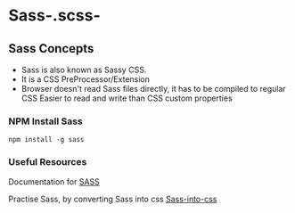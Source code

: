 # Sass-.scss-
<h2> Sass Concepts </h2>
<ul>
  <li> Sass is also known as Sassy CSS.</li>
   <li> It is a CSS PreProcessor/Extension </li>
   <li> Browser doesn't read Sass files directly, it has to be compiled to regular CSS
     Easier to read and write than CSS custom properties </li>

</ul>
<h3>NPM Install Sass</h3>

`npm install -g sass`
<h3>Useful Resources</h3>

Documentation for [SASS](https://sass-lang.com/)

Practise Sass, by converting Sass into css [Sass-into-css](https://www.sassmeister.com/)
